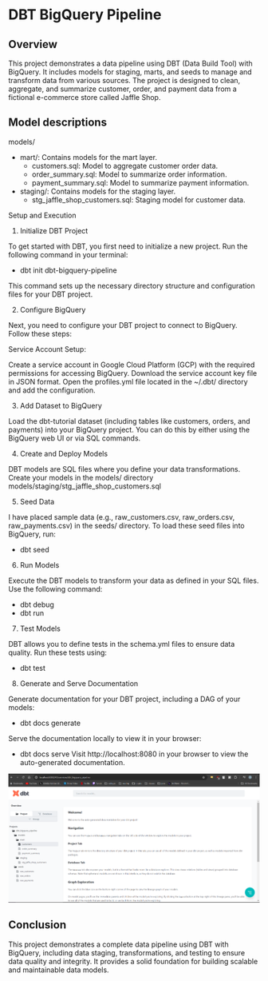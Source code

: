 # DBT BigQuery Pipeline

## Overview

This project demonstrates a data pipeline using DBT (Data Build Tool) with BigQuery. It includes models for staging, marts, and seeds to manage and transform data from various sources. The project is designed to clean, aggregate, and summarize customer, order, and payment data from a fictional e-commerce store called Jaffle Shop.

## Model descriptions

models/
 - mart/: Contains models for the mart layer.
   - customers.sql: Model to aggregate customer order data.
   - order_summary.sql: Model to summarize order information.
   - payment_summary.sql: Model to summarize payment information.
 - staging/: Contains models for the staging layer.
   - stg_jaffle_shop_customers.sql: Staging model for customer data.


Setup and Execution
1. Initialize DBT Project

To get started with DBT, you first need to initialize a new project. Run the following command in your terminal:

- dbt init dbt-bigquery-pipeline

This command sets up the necessary directory structure and configuration files for your DBT project.

2. Configure BigQuery

Next, you need to configure your DBT project to connect to BigQuery. Follow these steps:

Service Account Setup:

Create a service account in Google Cloud Platform (GCP) with the required permissions for accessing BigQuery.
Download the service account key file in JSON format.
Open the profiles.yml file located in the ~/.dbt/ directory and add the configuration.

3. Add Dataset to BigQuery

Load the dbt-tutorial dataset (including tables like customers, orders, and payments) into your BigQuery project. You can do this by either using the BigQuery web UI or via SQL commands.

4. Create and Deploy Models

DBT models are SQL files where you define your data transformations. Create your models in the models/ directory
models/staging/stg_jaffle_shop_customers.sql

5. Seed Data

I have placed sample data (e.g., raw_customers.csv, raw_orders.csv, raw_payments.csv) in the seeds/ directory. To load these seed files into BigQuery, run:

- dbt seed

6. Run Models

Execute the DBT models to transform your data as defined in your SQL files. Use the following command:

- dbt debug
- dbt run

7. Test Models

DBT allows you to define tests in the schema.yml files to ensure data quality. Run these tests using:

- dbt test

8. Generate and Serve Documentation

Generate documentation for your DBT project, including a DAG of your models:

- dbt docs generate

Serve the documentation locally to view it in your browser:

- dbt docs serve
Visit http://localhost:8080 in your browser to view the auto-generated documentation.

![alt text](image.png)


## Conclusion
This project demonstrates a complete data pipeline using DBT with BigQuery, including data staging, transformations, and testing to ensure data quality and integrity. It provides a solid foundation for building scalable and maintainable data models.
